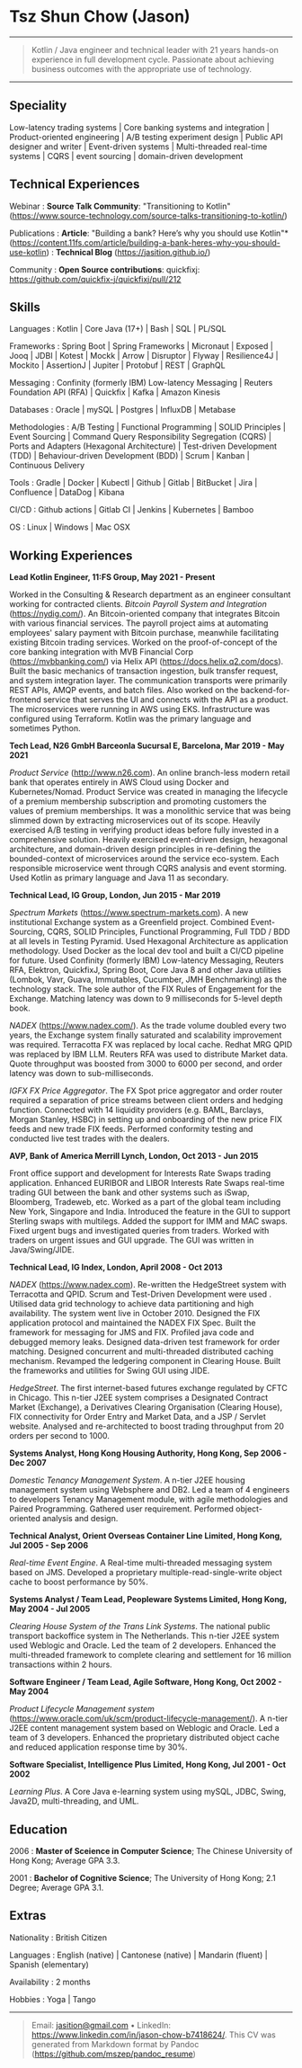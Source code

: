 Tsz Shun Chow (Jason)
============

----

> Kotlin / Java engineer and technical leader with 21 years hands-on experience in full development cycle.
> Passionate about achieving business outcomes with the appropriate use of technology.

----

Speciality
----------------------------------------

Low-latency trading systems | Core banking systems and integration | Product-oriented engineering | A/B testing experiment
design | Public API designer and writer | Event-driven systems | Multi-threaded real-time systems | CQRS | event sourcing |
domain-driven development

Technical Experiences
----------------------------------------

Webinar
:   **Source Talk Community**: "Transitioning to
Kotlin" (https://www.source-technology.com/source-talks-transitioning-to-kotlin/)

Publications
:   **Article**: "Building a bank? Here’s why you should use
Kotlin"* (https://content.11fs.com/article/building-a-bank-heres-why-you-should-use-kotlin)
:   **Technical Blog**   (https://jasition.github.io/)

Community
:   **Open Source contributions**: quickfixj: https://github.com/quickfix-j/quickfixj/pull/212


Skills
----------------------------------------

Languages
:   Kotlin | Core Java (17+) | Bash | SQL | PL/SQL

Frameworks
:   Spring Boot | Spring Frameworks | Micronaut | Exposed | Jooq | JDBI | Kotest | Mockk | Arrow | Disruptor | Flyway | Resilience4J | Mockito | AssertionJ | Jupiter | Protobuf | REST | GraphQL

Messaging
:   Confinity (formerly IBM) Low-latency Messaging | Reuters Foundation API (RFA) | Quickfix | Kafka | Amazon Kinesis

Databases
:   Oracle | mySQL | Postgres | InfluxDB | Metabase

Methodologies
:   A/B Testing | Functional Programming | SOLID Principles | Event Sourcing | Command Query Responsibility Segregation (CQRS) | Ports and Adapters (Hexagonal Architecture) | Test-driven Development (TDD) | Behaviour-driven Development (BDD) | Scrum | Kanban | Continuous Delivery

Tools
:   Gradle | Docker | Kubectl | Github | Gitlab | BitBucket | Jira | Confluence | DataDog | Kibana

CI/CD
:   Github actions | Gitlab CI | Jenkins | Kubernetes | Bamboo

OS
:   Linux | Windows | Mac OSX


Working Experiences
----------------------------------------

**Lead Kotlin Engineer, 11:FS Group, May 2021 - Present**

Worked in the Consulting & Research department as an engineer consultant working for contracted clients.
*Bitcoin Payroll System and Integration* (https://nydig.com/). An Bitcoin-oriented company that integrates Bitcoin with
various financial services. The payroll project aims at automating employees' salary payment with Bitcoin purchase,
meanwhile facilitating existing Bitcoin trading services. Worked on the proof-of-concept of the core banking integration
with MVB Financial Corp (https://mvbbanking.com/) via Helix API (https://docs.helix.q2.com/docs). Built the basic
mechanics of transaction ingestion, bulk transfer request, and system integration layer. The communication transports
were primarily REST APIs, AMQP events, and batch files. Also worked on the backend-for-frontend service that serves the
UI and connects with the API as a product. The microservices were running in AWS using EKS. Infrastructure was
configured using Terraform. Kotlin was the primary language and sometimes Python.

**Tech Lead, N26 GmbH Barceonla Sucursal E, Barcelona, Mar 2019 - May 2021**

*Product Service* (http://www.n26.com). An online branch-less modern retail bank that operates entirely in AWS Cloud
using Docker and Kubernetes/Nomad. Product Service was created in managing the lifecycle of a premium membership
subscription and promoting customers the values of premium memberships. It was a monolithic service that was being
slimmed down by extracting microservices out of its scope. Heavily exercised A/B testing in verifying product ideas
before fully invested in a comprehensive solution. Heavily exercised event-driven design, hexagonal architecture, and
domain-driven design principles in re-defining the bounded-context of microservices around the service eco-system. Each
responsible microservice went through CQRS analysis and event storming. Used Kotlin as primary language and Java 11 as
secondary.

**Technical Lead, IG Group, London, Jun 2015 - Mar 2019**

*Spectrum Markets* (https://www.spectrum-markets.com). A new institutional Exchange system as a Greenfield project.
Combined Event-Sourcing, CQRS, SOLID Principles, Functional Programming, Full TDD / BDD at all levels in Testing
Pyramid. Used Hexagonal Architecture as application methodology. Used Docker as the local dev tool and built a CI/CD
pipeline for future. Used Confinity (formerly IBM) Low-latency Messaging, Reuters RFA, Elektron, QuickfixJ, Spring Boot,
Core Java 8 and other Java utilities (Lombok, Vavr, Guava, Immutables, Cucumber, JMH Benchmarking) as the technology
stack. The sole author of the FIX Rules of Engagement for the Exchange. Matching latency was down to 9 milliseconds for
5-level depth book.

*NADEX* (https://www.nadex.com/). As the trade volume doubled every two years, the Exchange system finally saturated and
scalability improvement was required. Terracotta FX was replaced by local cache. Redhat MRG QPID was replaced by IBM
LLM. Reuters RFA was used to distribute Market data. Quote throughput was boosted from 3000 to 6000 per second, and
order latency was down to sub-milliseconds.

*IGFX FX Price Aggregator*. The FX Spot price aggregator and order router required a separation of price streams between
client orders and hedging function. Connected with 14 liquidity providers (e.g. BAML, Barclays, Morgan Stanley, HSBC) in
setting up and onboarding of the new price FIX feeds and new trade FIX feeds. Performed conformity testing and conducted
live test trades with the dealers.

**AVP, Bank of America Merrill Lynch, London, Oct 2013 - Jun 2015**

Front office support and development for Interests Rate Swaps trading application. Enhanced EURIBOR and LIBOR Interests
Rate Swaps real-time trading GUI between the bank and other systems such as iSwap, Bloomberg, Tradeweb, etc. Worked as a
part of the global team including New York, Singapore and India. Introduced the feature in the GUI to support Sterling
swaps with multilegs. Added the support for IMM and MAC swaps. Fixed urgent bugs and investigated queries from traders.
Worked with traders on urgent issues and GUI upgrade. The GUI was written in Java/Swing/JIDE.

**Technical Lead, IG Index, London, April 2008 - Oct 2013**

*NADEX* (https://www.nadex.com). Re-written the HedgeStreet system with Terracotta and QPID. Scrum and Test-Driven
Development were used . Utilised data grid technology to achieve data partitioning and high availability. The system
went live in October 2010. Designed the FIX application protocol and maintained the NADEX FIX Spec. Built the framework
for messaging for JMS and FIX. Profiled java code and debugged memory leaks. Designed data-driven test framework for
order matching. Designed concurrent and multi-threaded distributed caching mechanism. Revamped the ledgering component
in Clearing House. Built the frameworks and utilities for Swing GUI using JIDE.

*HedgeStreet*. The first internet-based futures exchange regulated by CFTC in Chicago. This n-tier J2EE system comprises
a Designated Contract Market (Exchange), a Derivatives Clearing Organisation (Clearing House), FIX connectivity for
Order Entry and Market Data, and a JSP / Servlet website. Analysed and re-architected to boost trading throughput from
20 orders per second to 1000.

**Systems Analyst, Hong Kong Housing Authority, Hong Kong, Sep 2006 - Dec 2007**

*Domestic Tenancy Management System*. A n-tier J2EE housing management system using Websphere and DB2. Led a team of 4
engineers to developers Tenancy Management module, with agile methodologies and Paired Programming. Gathered user
requirement. Performed object-oriented analysis and design.

**Technical Analyst, Orient Overseas Container Line Limited, Hong Kong, Jul 2005 - Sep 2006**

*Real-time Event Engine*. A Real-time multi-threaded messaging system based on JMS. Developed a proprietary
multiple-read-single-write object cache to boost performance by 50%.

**Systems Analyst / Team Lead, Peopleware Systems Limited, Hong Kong, May 2004 - Jul 2005**

*Clearing House System of the Trans Link Systems*. The national public transport backoffice system in The Netherlands.
This n-tier J2EE system used Weblogic and Oracle. Led the team of 2 developers. Enhanced the multi-threaded framework to
complete clearing and settlement for 16 million transactions within 2 hours.

**Software Engineer / Team Lead, Agile Software, Hong Kong, Oct 2002 - May 2004**

*Product Lifecycle Management system* (https://www.oracle.com/uk/scm/product-lifecycle-management/). A n-tier J2EE
content management system based on Weblogic and Oracle. Led a team of 3 developers. Enhanced the proprietary distributed
object cache and reduced application response time by 30%.

**Software Specialist, Intelligence Plus Limited, Hong Kong, Jul 2001 - Oct 2002**

*Learning Plus*. A Core Java e-learning system using mySQL, JDBC, Swing, Java2D, multi-threading, and UML.

Education
----------------------------------------

2006
:   **Master of Sceience in Computer Science**; The Chinese University of Hong Kong; Average GPA 3.3.

2001
:   **Bachelor of Cognitive Science**; The University of Hong Kong; 2.1 Degree; Average GPA 3.1.

Extras
----------------------------------------

Nationality
:   British Citizen

Languages
:   English (native) | Cantonese (native) | Mandarin (fluent) | Spanish (elementary)

Availability
:   2 months

Hobbies
:   Yoga | Tango

----------------------------------------

> Email: jasition@gmail.com • LinkedIn: https://www.linkedin.com/in/jason-chow-b7418624/.
> This CV was generated from Markdown format by Pandoc (https://github.com/mszep/pandoc_resume) 
